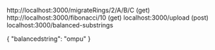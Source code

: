 http://localhost:3000/migrateRings/2/A/B/C    (get)
http://localhost:3000/fibonacci/10            (get)
localhost:3000/upload                         (post)
localhost:3000/balanced-substrings

{
    "balancedstring": "ompu"
}